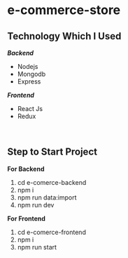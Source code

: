 # e-commerce-store

 ## Technology Which I Used
   ***Backend***
   
 - Nodejs
 - Mongodb
 - Express

 ***Frontend***
 

 - React Js
 - Redux

<br />

 ## Step to Start Project
 

 
**For Backend**

 1. cd e-comerce-backend
 2. npm i
 3. npm run data:import
 4. npm run dev

**For Frontend**

 1. cd e-comerce-frontend
 2. npm i
 3. npm run start


